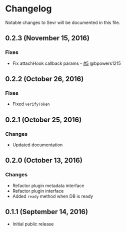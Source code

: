 # Changelog

Notable changes to Sevr will be documented in this file.

## 0.2.3 (November 15, 2016)

### Fixes

- Fix attachHook callback params - [#5](https://github.com/ExclamationLabs/sevr/pull/5) @bpowers1215


## 0.2.2 (October 26, 2016)

### Fixes

- Fixed `verifyToken`


## 0.2.1 (October 25, 2016)

### Changes

- Updated documentation


## 0.2.0 (October 13, 2016)

### Changes

- Refactor plugin metadata interface
- Refactor plugin interface
- Added `ready` method when DB is ready


## 0.1.1 (September 14, 2016)

- Initial public release


